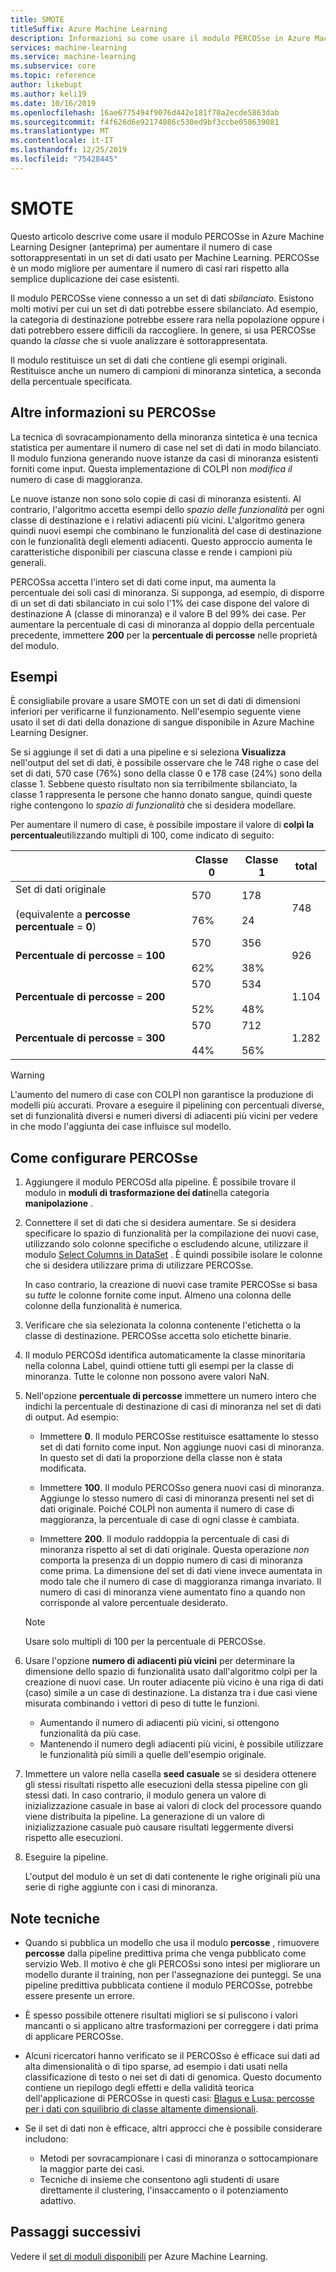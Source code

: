 ```yaml
---
title: SMOTE
titleSuffix: Azure Machine Learning
description: Informazioni su come usare il modulo PERCOSse in Azure Machine Learning per aumentare il numero di esempi a bassa incidenza in un set di dati usando il sovracampionamento.
services: machine-learning
ms.service: machine-learning
ms.subservice: core
ms.topic: reference
author: likebupt
ms.author: keli19
ms.date: 10/16/2019
ms.openlocfilehash: 16ae6775494f9076d442e181f70a2ecde5863dab
ms.sourcegitcommit: f4f626d6e92174086c530ed9bf3ccbe058639081
ms.translationtype: MT
ms.contentlocale: it-IT
ms.lasthandoff: 12/25/2019
ms.locfileid: "75428445"
---
```

# <a name="smote"></a>SMOTE

Questo articolo descrive come usare il modulo PERCOSse in Azure Machine Learning Designer (anteprima) per aumentare il numero di case sottorappresentati in un set di dati usato per Machine Learning. PERCOSse è un modo migliore per aumentare il numero di casi rari rispetto alla semplice duplicazione dei case esistenti.  

Il modulo PERCOSse viene connesso a un set di dati *sbilanciato*. Esistono molti motivi per cui un set di dati potrebbe essere sbilanciato. Ad esempio, la categoria di destinazione potrebbe essere rara nella popolazione oppure i dati potrebbero essere difficili da raccogliere. In genere, si usa PERCOSse quando la *classe* che si vuole analizzare è sottorappresentata. 
  
Il modulo restituisce un set di dati che contiene gli esempi originali. Restituisce anche un numero di campioni di minoranza sintetica, a seconda della percentuale specificata.  
  
## <a name="more-about-smote"></a>Altre informazioni su PERCOSse

La tecnica di sovracampionamento della minoranza sintetica è una tecnica statistica per aumentare il numero di case nel set di dati in modo bilanciato. Il modulo funziona generando nuove istanze da casi di minoranza esistenti forniti come input. Questa implementazione di COLPÌ non *modifica il* numero di case di maggioranza.

Le nuove istanze non sono solo copie di casi di minoranza esistenti. Al contrario, l'algoritmo accetta esempi dello *spazio delle funzionalità* per ogni classe di destinazione e i relativi adiacenti più vicini. L'algoritmo genera quindi nuovi esempi che combinano le funzionalità del case di destinazione con le funzionalità degli elementi adiacenti. Questo approccio aumenta le caratteristiche disponibili per ciascuna classe e rende i campioni più generali.
  
PERCOSsa accetta l'intero set di dati come input, ma aumenta la percentuale dei soli casi di minoranza. Si supponga, ad esempio, di disporre di un set di dati sbilanciato in cui solo l'1% dei case dispone del valore di destinazione A (classe di minoranza) e il valore B del 99% dei case. Per aumentare la percentuale di casi di minoranza al doppio della percentuale precedente, immettere **200** per la **percentuale di percosse** nelle proprietà del modulo.  
  
## <a name="examples"></a>Esempi  

È consigliabile provare a usare SMOTE con un set di dati di dimensioni inferiori per verificarne il funzionamento. Nell'esempio seguente viene usato il set di dati della donazione di sangue disponibile in Azure Machine Learning Designer.
  
Se si aggiunge il set di dati a una pipeline e si seleziona **Visualizza** nell'output del set di dati, è possibile osservare che le 748 righe o case del set di dati, 570 case (76%) sono della classe 0 e 178 case (24%) sono della classe 1. Sebbene questo risultato non sia terribilmente sbilanciato, la classe 1 rappresenta le persone che hanno donato sangue, quindi queste righe contengono lo *spazio di funzionalità* che si desidera modellare.
 
Per aumentare il numero di case, è possibile impostare il valore di **colpì la percentuale**utilizzando multipli di 100, come indicato di seguito:

||Classe 0|Classe 1|total|  
|-|-------------|-------------|-----------|  
|Set di dati originale<br /><br /> (equivalente a **percosse percentuale** = **0**)|570<br /><br /> 76%|178<br /><br /> 24|748|  
|**Percentuale di percosse** = **100**|570<br /><br /> 62%|356<br /><br /> 38%|926|  
|**Percentuale di percosse** = **200**|570<br /><br /> 52%|534<br /><br /> 48%|1\.104|  
|**Percentuale di percosse** = **300**|570<br /><br /> 44%|712<br /><br /> 56%|1\.282|  
  
> [!WARNING]
> L'aumento del numero di case con COLPÌ non garantisce la produzione di modelli più accurati. Provare a eseguire il pipelining con percentuali diverse, set di funzionalità diversi e numeri diversi di adiacenti più vicini per vedere in che modo l'aggiunta dei case influisce sul modello.  
  
## <a name="how-to-configure-smote"></a>Come configurare PERCOSse
  
1.  Aggiungere il modulo PERCOSd alla pipeline. È possibile trovare il modulo in **moduli di trasformazione dei dati**nella categoria **manipolazione** .

2. Connettere il set di dati che si desidera aumentare. Se si desidera specificare lo spazio di funzionalità per la compilazione dei nuovi case, utilizzando solo colonne specifiche o escludendo alcune, utilizzare il modulo [Select Columns in DataSet](select-columns-in-dataset.md) . È quindi possibile isolare le colonne che si desidera utilizzare prima di utilizzare PERCOSse.
  
    In caso contrario, la creazione di nuovi case tramite PERCOSse si basa su *tutte* le colonne fornite come input. Almeno una colonna delle colonne della funzionalità è numerica.
  
3.  Verificare che sia selezionata la colonna contenente l'etichetta o la classe di destinazione. PERCOSse accetta solo etichette binarie.
  
4.  Il modulo PERCOSd identifica automaticamente la classe minoritaria nella colonna Label, quindi ottiene tutti gli esempi per la classe di minoranza. Tutte le colonne non possono avere valori NaN.
  
5.  Nell'opzione **percentuale di percosse** immettere un numero intero che indichi la percentuale di destinazione di casi di minoranza nel set di dati di output. Ad esempio:  
  
    - Immettere **0**. Il modulo PERCOSse restituisce esattamente lo stesso set di dati fornito come input. Non aggiunge nuovi casi di minoranza. In questo set di dati la proporzione della classe non è stata modificata.  
  
    - Immettere **100**. Il modulo PERCOSso genera nuovi casi di minoranza. Aggiunge lo stesso numero di casi di minoranza presenti nel set di dati originale. Poiché COLPÌ non aumenta il numero di case di maggioranza, la percentuale di case di ogni classe è cambiata.  
  
    - Immettere **200**. Il modulo raddoppia la percentuale di casi di minoranza rispetto al set di dati originale. Questa operazione *non* comporta la presenza di un doppio numero di casi di minoranza come prima. La dimensione del set di dati viene invece aumentata in modo tale che il numero di case di maggioranza rimanga invariato. Il numero di casi di minoranza viene aumentato fino a quando non corrisponde al valore percentuale desiderato.  
  
    > [!NOTE]
    > Usare solo multipli di 100 per la percentuale di PERCOSse.

6.  Usare l'opzione **numero di adiacenti più vicini** per determinare la dimensione dello spazio di funzionalità usato dall'algoritmo colpì per la creazione di nuovi case. Un router adiacente più vicino è una riga di dati (caso) simile a un case di destinazione. La distanza tra i due casi viene misurata combinando i vettori di peso di tutte le funzioni.  
  
    + Aumentando il numero di adiacenti più vicini, si ottengono funzionalità da più case.
    + Mantenendo il numero degli adiacenti più vicini, è possibile utilizzare le funzionalità più simili a quelle dell'esempio originale.  
  
7. Immettere un valore nella casella **seed casuale** se si desidera ottenere gli stessi risultati rispetto alle esecuzioni della stessa pipeline con gli stessi dati. In caso contrario, il modulo genera un valore di inizializzazione casuale in base ai valori di clock del processore quando viene distribuita la pipeline. La generazione di un valore di inizializzazione casuale può causare risultati leggermente diversi rispetto alle esecuzioni.

8. Eseguire la pipeline.  
  
   L'output del modulo è un set di dati contenente le righe originali più una serie di righe aggiunte con i casi di minoranza.  

## <a name="technical-notes"></a>Note tecniche

+ Quando si pubblica un modello che usa il modulo **percosse** , rimuovere **percosse** dalla pipeline predittiva prima che venga pubblicato come servizio Web. Il motivo è che gli PERCOSsi sono intesi per migliorare un modello durante il training, non per l'assegnazione dei punteggi. Se una pipeline predittiva pubblicata contiene il modulo PERCOSse, potrebbe essere presente un errore.

+ È spesso possibile ottenere risultati migliori se si puliscono i valori mancanti o si applicano altre trasformazioni per correggere i dati prima di applicare PERCOSse. 

+ Alcuni ricercatori hanno verificato se il PERCOSso è efficace sui dati ad alta dimensionalità o di tipo sparse, ad esempio i dati usati nella classificazione di testo o nei set di dati di genomica. Questo documento contiene un riepilogo degli effetti e della validità teorica dell'applicazione di PERCOSse in questi casi: [Blagus e Lusa: percosse per i dati con squilibrio di classe altamente dimensionali](https://bmcbioinformatics.biomedcentral.com/articles/10.1186/1471-2105-14-106).

+ Se il set di dati non è efficace, altri approcci che è possibile considerare includono:
  + Metodi per sovracampionare i casi di minoranza o sottocampionare la maggior parte dei casi.
  + Tecniche di insieme che consentono agli studenti di usare direttamente il clustering, l'insaccamento o il potenziamento adattivo.


## <a name="next-steps"></a>Passaggi successivi

Vedere il [set di moduli disponibili](module-reference.md) per Azure Machine Learning. 

